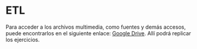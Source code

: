 # ETL

Para acceder a los archivos multimedia, como fuentes y demás accesos, puede encontrarlos en el siguiente enlace: [Google Drive](https://drive.google.com/drive/folders/1PFywF72-hsp3kjC7Y9Sy0TtzNWMx8LsS?usp=drive_link). Allí podrá replicar los ejercicios.
